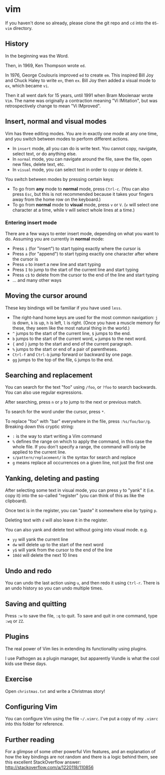 # vim

If you haven't done so already, please clone the git repo and `cd` into the `05-vim` directory.

## History

In the beginning was the Word.

Then, in 1969, Ken Thompson wrote `ed`.

In 1976, George Coulouris improved `ed` to create `em`. This inspired Bill Joy and Chuck Haley to write `en`, then `ex`. Bill Joy then added a visual mode to `ex`, which became `vi`.

Then it all went dark for 15 years, until 1991 when Bram Moolenaar wrote `Vim`. The name was originally a contraction meaning "Vi IMitation", but was retrospectively change to mean "Vi IMproved".

## Insert, normal and visual modes

Vim has three editing modes. You are in exactly one mode at any one time, and you switch between modes to perform different actions.

* In `insert` mode, all you can do is write text. You cannot copy, navigate, select text, or do anything else.
* In `normal` mode, you can navigate around the file, save the file, open new files, delete text, etc.
* In `visual` mode, you can select text in order to copy or delete it.

You switch between modes by pressing certain keys:

* To go from **any** mode to **normal** mode, press `Ctrl-c`. (You can also press `Esc`, but this is not recommended because it takes your fingers away from the home row on the keyboard.)
* To go from **normal** mode to **visual** mode, press `v` or `V`. (`v` will select one character at a time, while `V` will select whole lines at a time.)

### Entering insert mode

There are a few ways to enter insert mode, depending on what you want to do. Assuming you are currently in **normal** mode:

* Press `i` (for "insert") to start typing exactly where the cursor is
* Press `a` (for "append") to start typing exactly one character after where the cursor is
* Press `o` to insert a new line and start typing
* Press `I` to jump to the start of the current line and start typing
* Press `c$` to delete from the cursor to the end of the line and start typing
* ... and many other ways

## Moving the cursor around

These key bindings will be familiar if you have used `less`.

* The right-hand home keys are used for the most common navigation: `j` is down, `k` is up, `h` is left, `l` is right. (Once you have a muscle memory for these, they seem like the most natural thing in the world.)
* `^` jumps to the start of the current line, `$` jumps to the end.
* `b` jumps to the start of the current word, `w` jumps to the next word.
* `{` and `}` jump to the start and end of the current paragraph.
* `%` jumps to the start or end of a pair of parentheses.
* `Ctrl-f` and `Ctrl-b` jump forward or backward by one page.
* `gg` jumps to the top of the file, `G` jumps to the end.

## Searching and replacement

You can search for the text "foo" using `/foo`, or `?foo` to search backwards. You can also use regular expressions. 

After searching, press `n` or `p` to jump to the next or previous match.

To search for the word under the cursor, press `*`.

To replace "foo" with "bar" everywhere in the file, press `:%s/foo/bar/g`. Breaking down this cryptic string:

* `:` is the way to start writing a Vim command
* `%` defines the range on which to apply the command, in this case the whole file. If you don't specify a range, the command will only be applied to the current line.
* `s/pattern/replacement/` is the syntax for search and replace
* `g` means replace all occurrences on a given line, not just the first one

## Yanking, deleting and pasting

After selecting some text in visual mode, you can press `y` to "yank" it (i.e. copy it) into the so-called "register" (you can think of this as like the clipboard).

Once text is in the register, you can "paste" it somewhere else by typing `p`.

Deleting text with `d` will also leave it in the register.

You can also yank and delete text without going into visual mode. e.g.

* `yy` will yank the current line
* `dw` will delete up to the start of the next word
* `y$` will yank from the cursor to the end of the line
* `10dd` will delete the next 10 lines

## Undo and redo

You can undo the last action using `u`, and then redo it using `Ctrl-r`. There is an undo history so you can undo multiple times.

## Saving and quitting

Press `:w` to save the file, `:q` to quit. To save and quit in one command, type `:wq` or `ZZ`.

## Plugins

The real power of Vim lies in extending its functionality using plugins.

I use Pathogen as a plugin manager, but apparently Vundle is what the cool kids use these days.

## Exercise

Open `christmas.txt` and write a Christmas story!

## Configuring Vim

You can configure Vim using the file `~/.vimrc`. I've put a copy of my `.vimrc` into this folder for reference.

## Further reading

For a glimpse of some other powerful Vim features, and an explanation of how the key bindings are not random and there is a logic behind them, see this excellent StackOverflow answer: http://stackoverflow.com/a/1220118/110856
